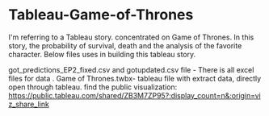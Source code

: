 # Tableau-Game-of-Thrones
I'm referring to a Tableau story. concentrated on Game of Thrones. 
In this story, the probability of survival, death and the analysis of the favorite character.
Below files uses in building this tableau story.

got_predictions_EP2_fixed.csv and gotupdated.csv file - There is all excel files for data .
Game of Thrones.twbx- tableau file with extract data, directly open through tableau.
find the public visualization: https://public.tableau.com/shared/ZB3M7ZP95?:display_count=n&:origin=viz_share_link
